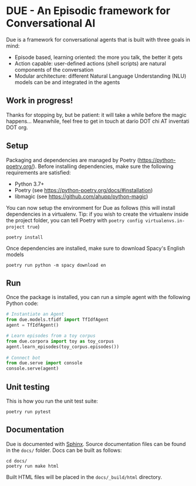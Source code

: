 # DUE - An Episodic framework for Conversational AI

Due is a framework for conversational agents that is built with three goals in mind:

* Episode based, learning oriented: the more you talk, the better it gets
* Action capable: user-defined actions (shell scripts) are natural components of the conversation
* Modular architecture: different Natural Language Understanding (NLU) models can be and integrated in the agents

## Work in progress!
Thanks for stopping by, but be patient: it will take a while before the magic happens... Meanwhile, feel free to get in touch at dario DOT chi AT inventati DOT org.

## Setup
Packaging and dependencies are managed by Poetry (https://python-poetry.org/). Before installing dependencies, make sure the following requirements are satisfied:

* Python 3.7+
* Poetry (see https://python-poetry.org/docs/#installation)
* libmagic (see https://github.com/ahupp/python-magic)

You can now setup the environment for Due as follows (this will install dependencies in a virtualenv. Tip: if you wish to create the virtualenv inside the project folder, you can tell Poetry with `poetry config virtualenvs.in-project true`)

    poetry install

Once dependencies are installed, make sure to download Spacy's English models

    poetry run python -m spacy download en

## Run

Once the package is installed, you can run a simple agent with the following Python code:

```python
# Instantiate an Agent
from due.models.tfidf import TfIdfAgent
agent = TfIdfAgent()

# Learn episodes from a toy corpus
from due.corpora import toy as toy_corpus
agent.learn_episodes(toy_corpus.episodes())
    
# Connect bot
from due.serve import console
console.serve(agent)
```

## Unit testing
This is how you run the unit test suite:

    poetry run pytest

## Documentation
Due is documented with [Sphinx](http://www.sphinx-doc.org). Source documentation files can be found in the `docs/` folder. Docs can be built as follows:

    cd docs/
    poetry run make html

Built HTML files will be placed in the `docs/_build/html` directory. 
